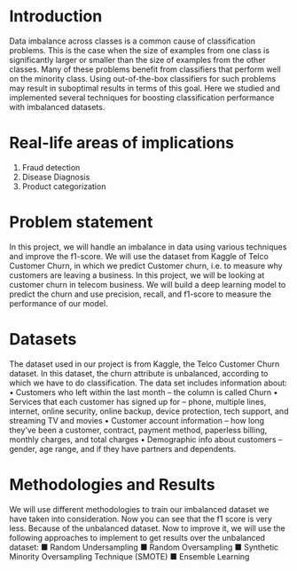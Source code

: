 # Introduction
Data imbalance across classes is a common cause of classification problems. This is the case when the size of examples from one class is significantly larger or smaller than the size of examples from the other classes. Many of these problems benefit from classifiers that perform well on the minority class. Using out-of-the-box classifiers for such problems may result in suboptimal results in terms of this goal. Here we studied and implemented several techniques for boosting classification performance with imbalanced datasets.
# Real-life areas of implications
1) Fraud detection
2) Disease Diagnosis
3) Product categorization

# Problem statement
In this project, we will handle an imbalance in data using various techniques and improve the f1-score. We will use the dataset from Kaggle of Telco Customer Churn, in which we predict Customer churn, i.e. to measure why customers are leaving a business. In this project, we will be looking at customer churn in telecom business. We will build a deep learning model to predict the churn and use precision, recall, and f1-score to measure the performance of our model.

# Datasets
The dataset used in our project is from Kaggle, the Telco Customer Churn dataset. In this dataset, the churn attribute is unbalanced, according to which we have to do classification. The data set includes information about:
• Customers who left within the last month – the column is called Churn
• Services that each customer has signed up for – phone, multiple lines, internet, online security, online backup, device protection, tech support, and streaming TV and movies
• Customer account information – how long they’ve been a customer, contract, payment method, paperless billing, monthly charges, and total charges
• Demographic info about customers – gender, age range, and if they have partners and dependents.

# Methodologies and Results
We will use different methodologies to train our imbalanced dataset we have taken into consideration. Now you can see that the f1 score is very less. Because of the unbalanced dataset. Now to improve it, we will use the following approaches to implement to get results over the unbalanced dataset:
■ Random Undersampling
■ Random Oversampling
■ Synthetic Minority Oversampling Technique (SMOTE)
■ Ensemble Learning

